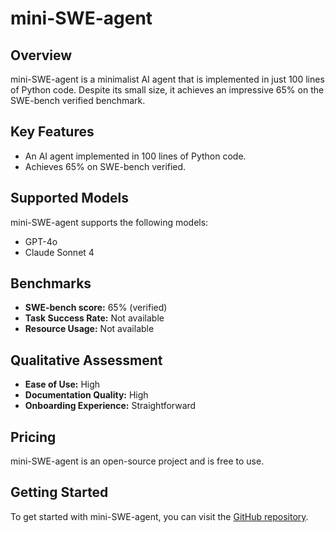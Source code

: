 # mini-SWE-agent

## Overview

mini-SWE-agent is a minimalist AI agent that is implemented in just 100 lines of Python code. Despite its small size, it achieves an impressive 65% on the SWE-bench verified benchmark.

## Key Features

- An AI agent implemented in 100 lines of Python code.
- Achieves 65% on SWE-bench verified.

## Supported Models

mini-SWE-agent supports the following models:

- GPT-4o
- Claude Sonnet 4

## Benchmarks

- **SWE-bench score:** 65% (verified)
- **Task Success Rate:** Not available
- **Resource Usage:** Not available

## Qualitative Assessment

- **Ease of Use:** High
- **Documentation Quality:** High
- **Onboarding Experience:** Straightforward

## Pricing

mini-SWE-agent is an open-source project and is free to use.

## Getting Started

To get started with mini-SWE-agent, you can visit the [GitHub repository](https://github.com/SWE-agent/mini-SWE-agent).
